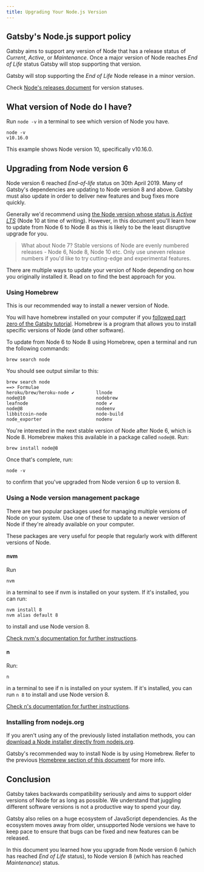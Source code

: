 ```yaml
---
title: Upgrading Your Node.js Version
---
```


## Gatsby's Node.js support policy

Gatsby aims to support any version of Node that has a release status of _Current_, _Active_, or _Maintenance_. Once a major version of Node reaches _End of Life_ status Gatsby will stop supporting that version.

Gatsby will stop supporting the _End of Life_ Node release in a minor version.

Check [Node's releases document](https://github.com/nodejs/Release#nodejs-release-working-group) for version statuses.

## What version of Node do I have?

Run `node -v` in a terminal to see which version of Node you have.

```
node -v
v10.16.0
```

This example shows Node version 10, specifically v10.16.0.

## Upgrading from Node version 6

Node version 6 reached _End-of-life_ status on 30th April 2019. Many of Gatsby's dependencies are updating to Node version 8 and above. Gatsby must also update in order to deliver new features and bug fixes more quickly.

Generally we'd recommend using [the Node version whose status is _Active LTS_](https://github.com/nodejs/Release#nodejs-release-working-group) (Node 10 at time of writing). However, in this document you'll learn how to update from Node 6 to Node 8 as this is likely to be the least disruptive upgrade for you.

> What about Node 7? Stable versions of Node are evenly numbered releases - Node 6, Node 8, Node 10 etc. Only use uneven release numbers if you'd like to try cutting-edge and experimental features.

There are multiple ways to update your version of Node depending on how you originally installed it. Read on to find the best approach for you.

### Using Homebrew

This is our recommended way to install a newer version of Node.

You will have homebrew installed on your computer if you [followed part zero of the Gatsby tutorial](https://www.gatsbyjs.org/tutorial/part-zero/#-install-nodejs-and-npm). Homebrew is a program that allows you to install specific versions of Node (and other software).

To update from Node 6 to Node 8 using Homebrew, open a terminal and run the following commands:

```
brew search node
```

You should see output similar to this:

```
brew search node
==> Formulae
heroku/brew/heroku-node ✔        llnode                           node@10                          nodebrew
leafnode                         node ✔                           node@8                           nodeenv
libbitcoin-node                  node-build                       node_exporter                    nodenv
```

You're interested in the next stable version of Node after Node 6, which is Node 8. Homebrew makes this available in a package called `node@8`. Run:

```
brew install node@8
```

Once that's complete, run:

```
node -v
```

to confirm that you've upgraded from Node version 6 up to version 8.

### Using a Node version management package

There are two popular packages used for managing multiple versions of Node on your system. Use one of these to update to a newer version of Node if they're already available on your computer.

These packages are very useful for people that regularly work with different versions of Node.

#### nvm

Run

```
nvm
```

in a terminal to see if nvm is installed on your system. If it's installed, you can run:

```
nvm install 8
nvm alias default 8
```

to install and use Node version 8.

[Check nvm's documentation for further instructions](https://github.com/nvm-sh/nvm).

#### n

Run:

```
n
```

in a terminal to see if n is installed on your system. If it's installed, you can run `n 8` to install and use Node version 8.

[Check n's documentation for further instructions](https://github.com/tj/n).

### Installing from nodejs.org

If you aren't using any of the previously listed installation methods, you can [download a Node installer directly from nodejs.org](https://nodejs.org/en/).

Gatsby's recommended way to install Node is by using Homebrew. Refer to the previous [Homebrew section of this document](#using-homebrew) for more info.

## Conclusion

Gatsby takes backwards compatibility seriously and aims to support older versions of Node for as long as possible. We understand that juggling different software versions is not a productive way to spend your day.

Gatsby also relies on a huge ecosystem of JavaScript dependencies. As the ecosystem moves away from older, unsupported Node versions we have to keep pace to ensure that bugs can be fixed and new features can be released.

In this document you learned how you upgrade from Node version 6 (which has reached _End of Life_ status), to Node version 8 (which has reached _Maintenance_) status.
